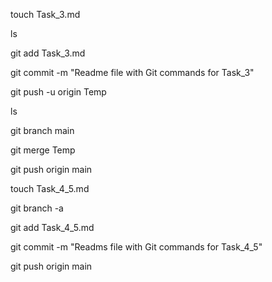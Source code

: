 touch Task_3.md

ls

git add Task_3.md

git commit -m "Readme file with Git commands for Task_3"

git push -u origin Temp

ls

git branch main

git merge Temp

git push origin main

touch Task_4_5.md

git branch -a

git add Task_4_5.md

git commit -m "Readms file with Git commands for Task_4_5"

git push origin main
